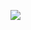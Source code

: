 [![](https://img.shields.io/badge/build-release-green.svg)](https://github.com/Dancbeunny98/scstrmpradio/releases)
